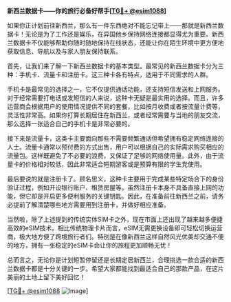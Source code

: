 **新西兰数据卡——你的旅行必备好帮手[[TG💪+ @esim1088](https://t.me/s/esim1088)]**

如果你正计划前往新西兰，那么有一件东西绝对不能忘记带上——那就是新西兰数据卡！无论是为了工作还是娱乐，在异国他乡保持网络连接都显得尤为重要。新西兰数据卡不仅能够帮助你随时随地保持在线状态，还能让你在陌生环境中更方便地获取信息、导航以及与家人朋友保持联系。

首先，让我们来了解一下新西兰数据卡的基本类型。最常见的新西兰数据卡分为三种：手机卡、流量卡和注册卡。这三种卡各有特点，适用于不同需求的人群。

手机卡是最常见的选择之一，它不仅提供通话功能，还支持短信发送和上网服务。对于经常需要打电话或发短信的人来说，这种卡无疑是最实用的选择。而且，许多运营商会根据用户的使用情况提供不同的套餐，比如按月收费或者按流量计费等，灵活性非常高。如果你打算长期居住在新西兰，或者经常需要与当地的朋友交流，那么选择一张适合自己的手机卡是非常必要的。

接下来是流量卡，这类卡主要面向那些不需要频繁通话但希望拥有稳定网络连接的人士。流量卡通常以预付费的方式出售，用户可以根据自己的实际需求购买相应的流量包。这样既避免了不必要的浪费，又保证了足够的网络使用量。此外，由于流量卡的价格相对较低，因此非常适合短期游客或是预算有限的学生党使用。

最后要说的就是注册卡了。顾名思义，这种卡主要用于完成某些特定场合下的身份验证过程，例如开设银行账户、租赁房屋等。虽然注册卡本身不具备直接上网的功能，但它却是开启更多便利服务的关键钥匙。因此，在准备前往新西兰之前，请务必提前了解清楚哪些地方需要用到注册卡，并做好相应准备。

当然啦，除了上述提到的传统实体SIM卡之外，现在市面上还出现了越来越多便捷高效的eSIM技术。相比传统物理卡片而言，eSIM无需更换设备即可轻松切换运营商，极大地方便了跨境旅行者们。特别是在像新西兰这样自然风光优美却交通不便的地方，拥有一张稳定的eSIM卡会让你的旅程更加顺畅无忧！

总而言之，无论你是计划短暂停留还是长期定居新西兰，合理挑选一款合适的新西兰数据卡都是十分关键的一步。希望大家都能找到最适合自己的那款产品，在这片美丽的土地上留下美好回忆！

[[TG💪+ @esim1088](https://t.me/s/esim1088) ![Image](https://i.postimg.cc/4NQfJmqS/Snipaste-2025-05-13-00-14-12.png)]